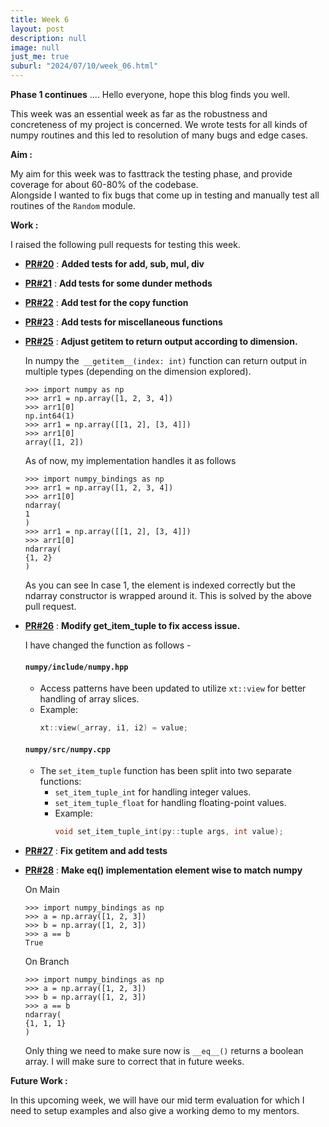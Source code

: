 ```yaml
---
title: Week 6
layout: post
description: null
image: null
just_me: true
suburl: "2024/07/10/week_06.html"
---
```

**Phase 1 continues**
.... Hello everyone, hope this blog finds you well.

This week was an essential week as far as the robustness and concreteness of my project is concerned. We wrote tests for all kinds of numpy routines and this led to resolution of many bugs and edge cases.

**Aim :** 

My aim for this week was to fasttrack the testing phase, and provide coverage for about 60-80% of the codebase. \
Alongside I wanted to fix bugs that come up in testing and manually test all routines of the `Random` module.

**Work :** 

I raised the following pull requests for testing this week.

- **[PR#20](https://github.com/pocketpy/gsoc-2024-dev/pull/20)** : **Added tests for add, sub, mul, div**
- **[PR#21](https://github.com/pocketpy/gsoc-2024-dev/pull/21)** : **Add tests for some dunder methods**
- **[PR#22](https://github.com/pocketpy/gsoc-2024-dev/pull/22)** : **Add test for the copy function**
- **[PR#23](https://github.com/pocketpy/gsoc-2024-dev/pull/23)** : **Add tests for miscellaneous functions**
- **[PR#25](https://github.com/pocketpy/gsoc-2024-dev/pull/25)** : **Adjust __getitem__ to return output according to dimension.**
  
  In numpy the` __getitem__(index: int)` function can return output in multiple types (depending on the dimension explored).
  
  ```
  >>> import numpy as np
  >>> arr1 = np.array([1, 2, 3, 4])
  >>> arr1[0]
  np.int64(1)
  >>> arr1 = np.array([[1, 2], [3, 4]])
  >>> arr1[0]
  array([1, 2])
  ```
  
  As of now, my implementation handles it as follows
  ```
  >>> import numpy_bindings as np
  >>> arr1 = np.array([1, 2, 3, 4])
  >>> arr1[0]
  ndarray(
  1
  )
  >>> arr1 = np.array([[1, 2], [3, 4]])
  >>> arr1[0]
  ndarray(
  {1, 2}
  )
  ```
  As you can see In case 1, the element is indexed correctly but the ndarray constructor is wrapped around it.
  This is solved by the above pull request.

- **[PR#26](https://github.com/pocketpy/gsoc-2024-dev/pull/26)** : **Modify get_item_tuple to fix access issue.**

  I have changed the function as follows -

  #### `numpy/include/numpy.hpp`
  - Access patterns have been updated to utilize `xt::view` for better handling of array slices.
  - Example:  
    ```cpp
    xt::view(_array, i1, i2) = value;
    ```

  #### `numpy/src/numpy.cpp`
  - The `set_item_tuple` function has been split into two separate functions:
    - `set_item_tuple_int` for handling integer values.
    - `set_item_tuple_float` for handling floating-point values.
    - Example:  
      ```cpp
      void set_item_tuple_int(py::tuple args, int value);
      ```

- **[PR#27](https://github.com/pocketpy/gsoc-2024-dev/pull/27)** : **Fix __getitem__ and add tests**
- **[PR#28](https://github.com/pocketpy/gsoc-2024-dev/pull/28)** : **Make __eq__() implementation element wise to match numpy**

  On Main
  ```
  >>> import numpy_bindings as np
  >>> a = np.array([1, 2, 3])
  >>> b = np.array([1, 2, 3])
  >>> a == b
  True
  ```

  On Branch
  ```
  >>> import numpy_bindings as np
  >>> a = np.array([1, 2, 3])
  >>> b = np.array([1, 2, 3])
  >>> a == b
  ndarray(
  {1, 1, 1}
  )
  ```
  Only thing we need to make sure now is `__eq__()` returns a boolean array. I will make sure to correct that in future weeks.

**Future Work :**

In this upcoming week, we will have our mid term evaluation for which I need to setup examples and also give a working demo to my mentors.
